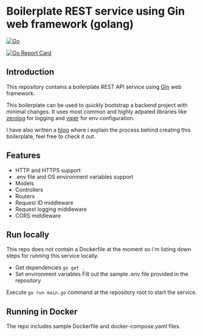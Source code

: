 # Boilerplate REST service using Gin web framework (golang)

[![Go](https://github.com/lakhinsu/gin-boilerplate/actions/workflows/go.yml/badge.svg)](https://github.com/lakhinsu/gin-boilerplate/actions/workflows/go.yml) 

[![Go Report Card](https://goreportcard.com/badge/github.com/lakhinsu/gin-boilerplate)](https://goreportcard.com/report/github.com/lakhinsu/gin-boilerplate)

## Introduction

This repository contains a boilerplate REST API service using [Gin](https://gin-gonic.com/) web framework.

This boilerplate can be used to quickly bootstrap a backend project with minimal changes. It uses most common and highly adpated libraries like [zerolog](https://github.com/rs/zerolog) for logging and [viper](https://github.com/spf13/viper) for env configuration.

I have also written a [blog](https://medium.com/@hinsulak/rest-api-service-boilerplate-using-gin-web-framework-golang-c4eeb48b14f) where i explain the process behind creating this boilerplate, feel free to check it out.

## Features
- HTTP and HTTPS support
- .env file and OS environment variables support
- Models
- Controllers
- Routers
- Request ID middleware
- Request logging middleware
- CORS middleware


## Run locally
This repo does not contain a Dockerfile at the moment so i'm listing down steps for running this service locally.
- Get dependencies
`go get .`
- Set environment variables
  Fill out the sample .env file provided in the repository

Execute `go run main.go` command at the repository root to start the service.
## Running in Docker
The repo includes sample Dockerfile and docker-compose.yaml files.
